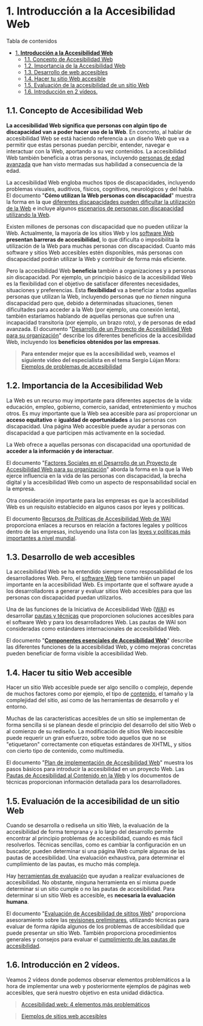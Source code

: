 # 1. **Introducción a la Accesibilidad Web**

Tabla de contenidos

- [1. **Introducción a la Accesibilidad Web**](#1-introducción-a-la-accesibilidad-web)
  - [1.1. Concepto de Accesibilidad Web](#11-concepto-de-accesibilidad-web)
  - [1.2. Importancia de la Accesibilidad Web](#12-importancia-de-la-accesibilidad-web)
  - [1.3. Desarrollo de web accesibles](#13-desarrollo-de-web-accesibles)
  - [1.4. Hacer tu sitio Web accesible](#14-hacer-tu-sitio-web-accesible)
  - [1.5. Evaluación de la accesibilidad de un sitio Web](#15-evaluación-de-la-accesibilidad-de-un-sitio-web)
  - [1.6. Introducción en 2 vídeos.](#16-introducción-en-2-vídeos)


## 1.1. Concepto de Accesibilidad Web

**La accesibilidad Web significa que personas con algún tipo de discapacidad van a poder hacer uso de la Web**. En concreto, al hablar de accesibilidad Web se está haciendo referencia a un diseño Web que va a permitir que estas personas puedan percibir, entender, navegar e interactuar con la Web, aportando a su vez contenidos. La accesibilidad Web también beneficia a otras personas, incluyendo [personas de edad avanzada](http://www.w3.org/WAI/bcase/soc.html#of) que han visto mermadas sus habilidad a consecuencia de la edad.

La accesibilidad Web engloba muchos tipos de discapacidades, incluyendo problemas visuales, auditivos, físicos, cognitivos, neurológicos y del habla. El documento "**Cómo utilizan la Web personas con discapacidad**" muestra la forma en la que [diferentes discapacidades pueden dificultar la utilización de la Web](http://www.w3.org/WAI/EO/Drafts/PWD-Use-Web/#diff) e incluye algunos [escenarios de personas con discapacidad utilizando la Web](http://www.w3.org/WAI/EO/Drafts/PWD-Use-Web/#usage).

Existen millones de personas con discapacidad que no pueden utilizar la Web. Actualmente, la mayoría de los sitios Web y los [software Web](https://www.w3c.es/Traducciones/es/WAI/intro/accessibility#software) **presentan barreras de accesibilidad**, lo que dificulta o imposibilita la utilización de la Web para muchas personas con discapacidad. Cuanto más software y sitios Web accesibles estén disponibles, más personas con discapacidad podrán utilizar la Web y contribuir de forma más eficiente.

Pero la accesibilidad Web **beneficia** también a organizaciones y a personas *sin* discapacidad. Por ejemplo, un principio básico de la accesibilidad Web es la flexibilidad con el objetivo de satisfacer diferentes necesidades, situaciones y preferencias. Esta **flexibilidad** va a beneficiar a todas aquellas personas que utilizan la Web, incluyendo personas que *no tienen* ninguna discapacidad pero que, debido a determinadas situaciones, tienen dificultades para acceder a la Web (por ejemplo, una conexión lenta), también estaríamos hablando de aquellas personas que sufren una incapacidad transitoria (por ejemplo, un brazo roto), y de personas de edad avanzada. El documento "[Desarrollo de un Proyecto de Accesibilidad Web para su organización](http://www.w3.org/WAI/EO/Drafts/bcase/Overview)" describe los diferentes beneficios de la accesibilidad Web, incluyendo los **beneficios obtenidos por las empresas**.

> **Para entender mejor que es la accesibilidad web, veamos el siguiente video del especialista en el tema Sergio Lújan Mora:** [Ejemplos de problemas de accesibilidad](https://youtu.be/2Tm0zZhIxKU)

## 1.2. Importancia de la Accesibilidad Web

La Web es un recurso muy importante para diferentes aspectos de la vida: educación, empleo, gobierno, comercio, sanidad, entretenimiento y muchos otros. Es muy importante que la Web sea accesible para así proporcionar un **acceso equitativo** e **igualdad de oportunidades** a las personas con discapacidad. Una página Web accesible puede ayudar a personas con discapacidad a que participen más activamente en la sociedad.

La Web ofrece a aquellas personas con discapacidad una oportunidad de **acceder a la información y de interactuar**.

El documento "[Factores Sociales en el Desarrollo de un Proyecto de Accesibilidad Web para su organización](http://www.w3.org/WAI/bcase/soc)" aborda la forma en la que la Web ejerce influencia en la vida de las personas con discapacidad, la brecha digital y la accesibilidad Web como un aspecto de responsabilidad social en la empresa.

Otra consideración importante para las empresas es que la accesibilidad Web es un requisito establecido en algunos casos por leyes y políticas.

El documento [Recursos de Políticas de Accesibilidad Web de WAI](http://www.w3.org/WAI/policy-res) proporciona enlaces a recursos en relación a factores legales y políticos dentro de las empresas, incluyendo una lista con las [leyes y políticas más importantes a nivel mundial](http://www.w3.org/WAI/Policy/).

## 1.3. Desarrollo de web accesibles

La accesibilidad Web se ha entendido siempre como resposabilidad de los desarrolladores Web. Pero, el [software Web](https://www.w3c.es/Traducciones/es/WAI/intro/accessibility#software) tiene también un papel importante en la accesibilidad Web. Es importante que el software ayude a los desarrolladores a generar y evaluar sitios Web accesibles para que las personas con discapacidad puedan utilizarlos.

Una de las funciones de la Iniciativa de Accesibilidad Web ([WAI](http://www.w3.org/WAI/about/)) es desarrollar [pautas y técnicas](http://www.w3.org/WAI/guid-tech) que proporcionen soluciones accesibles para el software Web y para los desarrolladores Web. Las pautas de WAI son consideradas como estándares internacionales de accesibilidad Web.

El documento "[**Componentes esenciales de Accesibilidad Web**](https://www.w3c.es/Traducciones/es/WAI/intro/components)" describe las diferentes funciones de la accesibilidad Web, y cómo mejoras concretas pueden beneficiar de forma visible la accesibilidad Web.

## 1.4. Hacer tu sitio Web accesible

Hacer un sitio Web accesible puede ser algo sencillo o complejo, depende de muchos factores como por ejemplo, el tipo de [contenido](https://www.w3c.es/Traducciones/es/WAI/intro/accessibility#content), el tamaño y la complejidad del sitio, así como de las herramientas de desarrollo y el entorno.

Muchas de las características accesibles de un sitio se implementan de forma sencilla si se planean desde el principio del desarrollo del sitio Web o al comienzo de su rediseño. La modificación de sitios Web inaccesible puede requerir un gran esfuerzo, sobre todo aquellos que no se "etiquetaron" correctamente con etiquetas estándares de XHTML, y sitios con cierto tipo de contenido, como multimedia.

El documento "[Plan de implementación de Accesibilidad Web](http://www.w3.org/WAI/impl/Overview)" muestra los pasos básicos para introducir la accesibilidad en un proyecto Web. Las [Pautas de Accesibilidad al Contenido en la Web](https://www.w3c.es/Traducciones/es/WAI/intro/wcag) y los documentos de técnicas proporcionan información detallada para los desarrolladores.

## 1.5. Evaluación de la accesibilidad de un sitio Web

Cuando se desarrolla o rediseña un sitio Web, la evaluación de la accesibilidad de forma temprana y a lo largo del desarrollo permite encontrar al principio problemas de accesibilidad, cuando es más fácil resolverlos. Técnicas sencillas, como es cambiar la configuración en un buscador, pueden determinar si una página Web cumple algunas de las pautas de accesibilidad. Una evaluación exhaustiva, para determinar el cumplimiento de las pautas, es mucho más compleja.

Hay [herramientas de evaluación](http://www.w3.org/WAI/ER/existingtools.html) que ayudan a realizar evaluaciones de accesibilidad. No obstante, ninguna herramienta en sí misma puede determinar si un sitio cumple o no las pautas de accesibilidad. Para determinar si un sitio Web es accesible, es **necesaria la evaluación humana**.

El documento "[Evaluación de Accesibilidad de sititos Web](http://www.w3.org/WAI/eval/Overview.html)" proporciona asesoramiento sobre las [revisiones preliminares](http://www.w3.org/WAI/eval/Overview.html#prelim), utilizando técnicas para evaluar de forma rápida algunos de los problemas de accesibilidad que puede presentar un sitio Web. También proporciona procedimientos generales y consejos para evaluar el [cumplimiento de las pautas de accesibilidad](http://www.w3.org/WAI/eval/Overview.html#eval).

## 1.6. Introducción en 2 vídeos. 

Veamos 2 vídeos donde podemos observar elementos problemáticos a la hora de implementar una web y posteriormente ejemplos de páginas web accesibles, que será nuestro objetivo en esta unidad didáctica.

> [Accesibilidad web: 4 elementos más problemáticos](https://youtu.be/aXLID5Vydgw)

> [Ejemplos de sitios web accesibles](https://youtu.be/l14AQXH5WgE)
